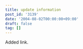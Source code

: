 ```yaml
---
title: update information
post_id: '3139'
date: '2004-08-02T00:00:00+09:00'
draft: false
tag: []
---
```


Added link.
